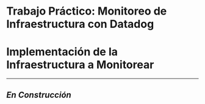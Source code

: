 # Trabajo Práctico: Monitoreo de Infraestructura con Datadog
# Implementación de la Infraestructura a Monitorear
---
## *En Construcción*




